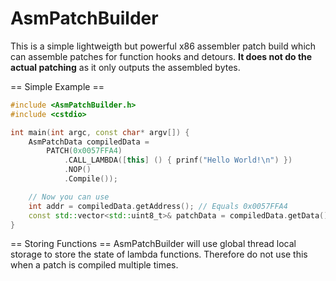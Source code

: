 # AsmPatchBuilder

This is a simple lightweigth but powerful x86 assembler patch build which can assemble patches for function hooks and detours. 
**It does not do the actual patching** as it only outputs the assembled bytes.

== Simple Example ==
```cpp
#include <AsmPatchBuilder.h>
#include <cstdio>

int main(int argc, const char* argv[]) {
    AsmPatchData compiledData = 
        PATCH(0x0057FFA4)
            .CALL_LAMBDA([this] () { prinf("Hello World!\n") })
			.NOP()
			.Compile());

    // Now you can use 
    int addr = compiledData.getAddress(); // Equals 0x0057FFA4
    const std::vector<std::uint8_t>& patchData = compiledData.getData();
}
```

== Storing Functions ==
AsmPatchBuilder will use global thread local storage to store the state of lambda functions.
Therefore do not use this when a patch is compiled multiple times.
